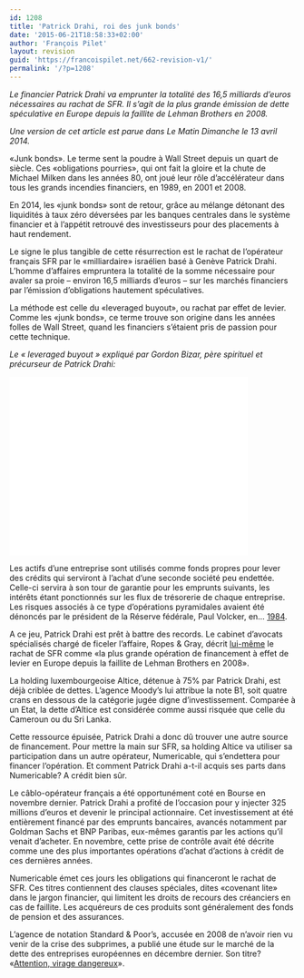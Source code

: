 ```yaml
---
id: 1208
title: 'Patrick Drahi, roi des junk bonds'
date: '2015-06-21T18:58:33+02:00'
author: 'François Pilet'
layout: revision
guid: 'https://francoispilet.net/662-revision-v1/'
permalink: '/?p=1208'
---
```


*Le financier Patrick Drahi va emprunter la totalité des 16,5 milliards d’euros nécessaires au rachat de SFR. Il s’agit de la plus grande émission de dette spéculative en Europe depuis la faillite de Lehman Brothers en 2008.*

*Une version de cet article est parue dans Le Matin Dimanche le 13 avril 2014.*

«Junk bonds». Le terme sent la poudre à Wall Street depuis un quart de siècle. Ces «obligations pourries», qui ont fait la gloire et la chute de Michael Milken dans les années 80, ont joué leur rôle d’accélérateur dans tous les grands incendies financiers, en 1989, en 2001 et 2008.

En 2014, les «junk bonds» sont de retour, grâce au mélange détonant des liquidités à taux zéro déversées par les banques centrales dans le système financier et à l’appétit retrouvé des investisseurs pour des placements à haut rendement.

Le signe le plus tangible de cette résurrection est le rachat de l’opérateur français SFR par le «milliardaire» israélien basé à Genève Patrick Drahi. L’homme d’affaires empruntera la totalité de la somme nécessaire pour avaler sa proie – environ 16,5 milliards d’euros – sur les marchés financiers par l’émission d’obligations hautement spéculatives.

La méthode est celle du «leveraged buyout», ou rachat par effet de levier. Comme les «junk bonds», ce terme trouve son origine dans les années folles de Wall Street, quand les financiers s’étaient pris de passion pour cette technique.

*Le « leveraged buyout » expliqué par Gordon Bizar, père spirituel et précurseur de Patrick Drahi:*

<iframe allowfullscreen="allowfullscreen" frameborder="0" height="315" loading="lazy" src="//www.youtube.com/embed/GLxALN4rLoM" width="420"></iframe>

Les actifs d’une entreprise sont utilisés comme fonds propres pour lever des crédits qui serviront à l’achat d’une seconde société peu endettée. Celle-ci servira à son tour de garantie pour les emprunts suivants, les intérêts étant ponctionnés sur les flux de trésorerie de chaque entreprise. Les risques associés à ce type d’opérations pyramidales avaient été dénoncés par le président de la Réserve fédérale, Paul Volcker, en… [1984](http://www.euromoney.com/Article/1451496/Leveraged-buyouts-The-LBO-craze-flourishes-amid-warnings-of-disaster.html).

A ce jeu, Patrick Drahi est prêt à battre des records. Le cabinet d’avocats spécialisés chargé de ficeler l’affaire, Ropes &amp; Gray, décrit [lui-même](http://www.ropesgray.com/news-and-insights/news/2014/April/Ropes-Gray-Represents-Altice-SA.aspx) le rachat de SFR comme «la plus grande opération de financement à effet de levier en Europe depuis la faillite de Lehman Brothers en 2008».

La holding luxembourgeoise Altice, détenue à 75% par Patrick Drahi, est déjà criblée de dettes. L’agence Moody’s lui attribue la note B1, soit quatre crans en dessous de la catégorie jugée digne d’investissement. Comparée à un Etat, la dette d’Altice est considérée comme aussi risquée que celle du Cameroun ou du Sri Lanka.

Cette ressource épuisée, Patrick Drahi a donc dû trouver une autre source de financement. Pour mettre la main sur SFR, sa holding Altice va utiliser sa participation dans un autre opérateur, Numericable, qui s’endettera pour financer l’opération. Et comment Patrick Drahi a-t-il acquis ses parts dans Numericable? A crédit bien sûr.

Le câblo-opérateur français a été opportunément coté en Bourse en novembre dernier. Patrick Drahi a profité de l’occasion pour y injecter 325 millions d’euros et devenir le principal actionnaire. Cet investissement at été entièrement financé par des emprunts bancaires, avancés notamment par Goldman Sachs et BNP Paribas, eux-mêmes garantis par les actions qu’il venait d’acheter. En novembre, cette prise de contrôle avait été décrite comme une des plus importantes opérations d’achat d’actions à crédit de ces dernières années.

Numericable émet ces jours les obligations qui financeront le rachat de SFR. Ces titres contiennent des clauses spéciales, dites «covenant lite» dans le jargon financier, qui limitent les droits de recours des créanciers en cas de faillite. Les acquéreurs de ces produits sont généralement des fonds de pension et des assurances.

L’agence de notation Standard &amp; Poor’s, accusée en 2008 de n’avoir rien vu venir de la crise des subprimes, a publié une étude sur le marché de la dette des entreprises européennes en décembre dernier. Son titre? «[Attention, virage dangereux](http://www.standardandpoors.com/spf/upload/Ratings_EMEA/EuropeanCorporateCreditOutlook2014-ProceedwithCaution.pdf)».